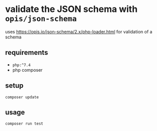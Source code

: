 # validate the JSON schema with `opis/json-schema`

uses https://opis.io/json-schema/2.x/php-loader.html
for validation of a schema

## requirements 

* `php:^7.4`
* php composer

## setup 

```shell
composer update
```

## usage

```shell
composer run test
```